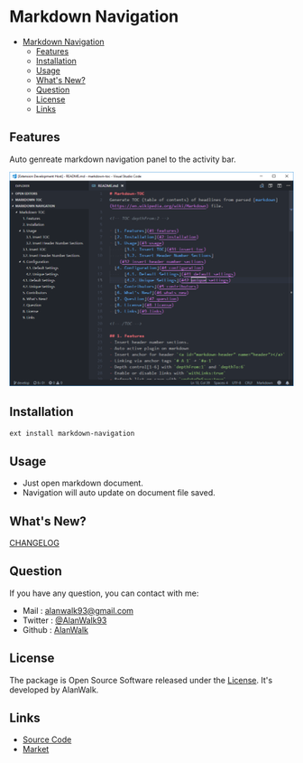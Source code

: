 # Markdown Navigation

<!-- TOC -->

- [Markdown Navigation](#markdown-navigation)
    - [Features](#features)
    - [Installation](#installation)
    - [Usage](#usage)
    - [What's New?](#whats-new)
    - [Question](#question)
    - [License](#license)
    - [Links](#links)

<!-- /TOC -->

## Features
Auto genreate markdown navigation panel to the activity bar.

![screenshot](./img/screenshot.png)

## Installation
```
ext install markdown-navigation
```

## Usage
- Just open markdown document.
- Navigation will auto update on document file saved.

## What's New?
[CHANGELOG](https://github.com/AlanWalk/markdown-navigation/blob/master/CHANGELOG.md)

## Question
If you have any question, you can contact with me: 
- Mail : [alanwalk93@gmail.com](mailto:alanwalk93@gmail.com)
- Twitter : [@AlanWalk93](https://twitter.com/AlanWalk93)
- Github : [AlanWalk](https://github.com/AlanWalk)

## License
The package is Open Source Software released under the [License](LICENSE). It's developed by AlanWalk.

## Links
- [Source Code](https://github.com/AlanWalk/Markdown-Navigation)
- [Market](https://marketplace.visualstudio.com/items/AlanWalk.markdown-navigation)
